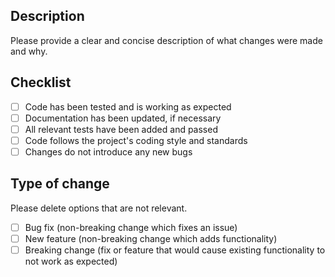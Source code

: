 ## Description

Please provide a clear and concise description of what changes were made and why.

## Checklist

- [ ] Code has been tested and is working as expected
- [ ] Documentation has been updated, if necessary
- [ ] All relevant tests have been added and passed
- [ ] Code follows the project's coding style and standards
- [ ] Changes do not introduce any new bugs

## Type of change

Please delete options that are not relevant.

- [ ] Bug fix (non-breaking change which fixes an issue)
- [ ] New feature (non-breaking change which adds functionality)
- [ ] Breaking change (fix or feature that would cause existing functionality to not work as expected)

<!-- Uncomment the following lines and add meanigful information

## How Has This Been Tested?

Please describe the tests that you ran to verify your changes. Provide instructions so we can reproduce.

## Additional context

Add any other relevant information or screenshots.

## Mentions

- @mention any relevant people who should be aware of this pull request. -->
